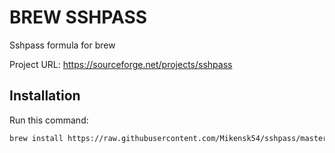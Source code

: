 # BREW SSHPASS

Sshpass formula for brew

Project URL: https://sourceforge.net/projects/sshpass

## Installation

Run this command:

```bash
brew install https://raw.githubusercontent.com/Mikensk54/sshpass/master/sshpass.rb
```
